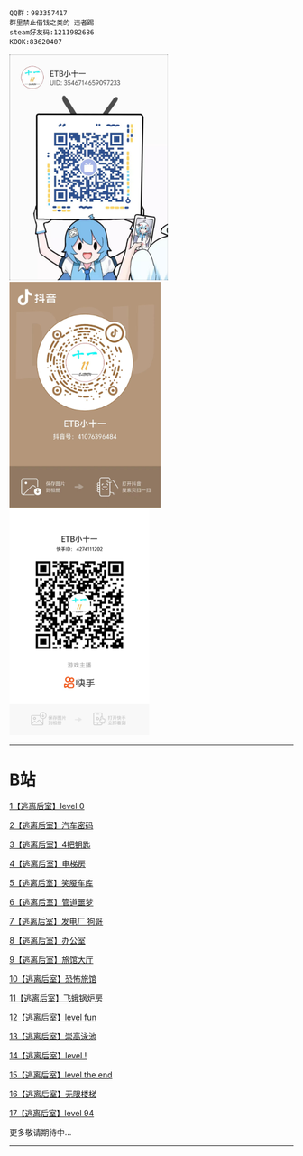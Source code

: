 ```txt
QQ群：983357417
群里禁止借钱之类的 违者踢
steam好友码:1211982686
KOOK:83620407
```

<img src="img/bilbil.jpg" alt="B站" height="400px"><img src="img/douyin.jpg" alt="B站" height="400px"><img src="img/kuaishou.jpg" alt="B站" height="400px">

---

# B站

[1【逃离后室】level 0](https://www.bilibili.com/video/BV11hYjeaEQq/)

[2【逃离后室】汽车密码](https://www.bilibili.com/video/BV1KhYjeYEWe/)

[3【逃离后室】4把钥匙](https://www.bilibili.com/video/BV1VWYReQE2w/)

[4【逃离后室】电梯房](https://www.bilibili.com/video/BV1yrYReuEvB/)

[5【逃离后室】笑魇车库](https://www.bilibili.com/video/BV11zYRe6E7s/)

[6【逃离后室】管道噩梦](https://www.bilibili.com/video/BV1o7YReREx7/)

[7【逃离后室】发电厂 狗哥](https://www.bilibili.com/video/BV16BeFe2E27/)

[8【逃离后室】办公室](https://www.bilibili.com/video/BV1P8Yqe9EWQ/)

[9【逃离后室】旅馆大厅](https://www.bilibili.com/video/BV1n1YreFEre/)

[10【逃离后室】恐怖旅馆](https://www.bilibili.com/video/BV1WZY6ewE6Q/)

[11【逃离后室】飞蛾锅炉房](https://www.bilibili.com/video/BV1DYY1e9Eb5/)

[12【逃离后室】level fun](https://www.bilibili.com/video/BV1MEeEeVEeG/)

[13【逃离后室】崇高泳池](https://www.bilibili.com/video/BV1eKWFeGED1/)

[14【逃离后室】level !](https://www.bilibili.com/video/BV1JwpreAEXJ/)

[15【逃离后室】level the end](https://www.bilibili.com/video/BV11WWReEEq7/)

[16【逃离后室】无限楼梯](https://www.bilibili.com/video/BV1HEWZeJEgy/)

[17【逃离后室】level 94](https://www.bilibili.com/video/BV1AeWoenEx9/)

更多敬请期待中...

---
